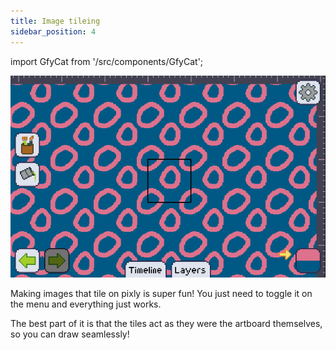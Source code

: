 ```yaml
---
title: Image tileing
sidebar_position: 4
---
```

import GfyCat from '/src/components/GfyCat';

![tile](./tile.png)

Making images that tile on pixly is super fun! You just need to toggle it on the menu and everything just works.

The best part of it is that the tiles act as they were the artboard themselves, so you can draw seamlessly!

<GfyCat id="DistortedAdmiredEyra"/>